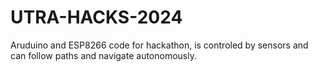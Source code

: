 # UTRA-HACKS-2024

Aruduino and ESP8266 code for hackathon, is controled by sensors and can follow paths and navigate autonomously.

